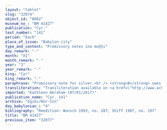 ```yaml
---
layout: "tablet"
slug: "32074"
object_id: "8082"
museum_no_: "BM 41427"
publication: "Cyr."
text_number: "141"
period: "Each"
place_of_issue: "Babylon city"
type_and_content: "Promissory notes ina muẖẖi"
day_remark: "-"
month: "XI"
month_remark: "-"
year: "3"
year_remark: "-"
king: "Cyr"
king_remark: "-"
paraphrase: "Promissory note for silver.<br /> <strong>B</strong> owes 1/2 mina of silver to <strong>A</strong>, to be paid without interest in Simān (III). He should also (<em>itt&ucirc;</em>) deliver 45 bundles (<em>pītu</em>) of onions in Nisan (I), probably as interest <em>in natura</em> for the silver debt (on the basis that 45 bundles is the equivalent of ca. 4 shekels of silver) The (indebted) silver has been paid to <strong>C</strong>. There is also (<em>elat</em>) a claim (<em>ra&scaron;&ucirc;tu</em>) by <strong>D</strong> (against the same debtor). Names of 2 witnesses and the scribe: Mu&scaron;ēzib-Bēl/Bēl-upaqu//&Scaron;ang&ucirc;-I&scaron;tar-Bābili (debtor).&nbsp;<br /> <br /> <strong>A</strong> = Iddin-Marduk/Iqī&scaron;āya//Nūr-S&icirc;n; <strong>B</strong> = Mu&scaron;ēzib-Bēl/Ana-Bēl-upaqu//&Scaron;ang&ucirc;-I&scaron;tar-Bābili; <strong>C</strong> = Nab&ucirc;-&scaron;umu-ukīn; <strong>D</strong> = Madān-bēlu-uṣur"
transliteration: "Transliteration available on <a href=\"http://www.achemenet.com/fr/item/?/sources-textuelles/textes-par-langues-et-ecritures/babylonien/autres-archives-privees/1668317\" target=\"_blank\">Achemenet</a>"
imported: "Kathleen Abraham (07/01/2017)"
publication_name: "Cyr. 141"
archive: "Egibi/Nūr-Sîn"
day_babylonian_: "4"
bibliography: "Reedition: Wunsch 1993, no. 287; Shiff 1987, no. 197"
title: "BM 41427"
previous_item: "32077"
---
```

